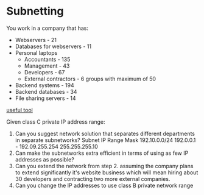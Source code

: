 # Subnetting

You work in a company that has:
- Webservers - 21
- Databases for webservers - 11
- Personal laptops
   - Accountants - 135
   - Management - 43
   - Developers - 67
   - External contractors - 6 groups with maximum of 50
- Backend systems - 194
- Backend databases - 34
- File sharing servers - 14

[useful tool](https://www.davidc.net/sites/default/subnets/subnets.html)

Given class C private IP address range:
1. Can you suggest network solution that separates different departments in separate subnetworks?
Subnet	       IP Range	                  Mask
192.10.0.0/24	192.0.0.1 - 192.09.255.254	255.255.255.10
2. Can make the subnetworks extra efficient in terms of using as few IP addresses as possible?
3. Can you extend the network from step 2. assuming the company plans to extend significantly it's website business which will mean hiring about 30 developers and contracting two more external companies.
4. Can you change the IP addresses to use class B private network range